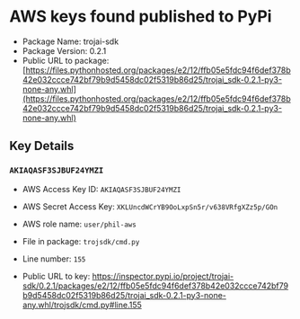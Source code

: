 # AWS keys found published to PyPi

* Package Name: trojai-sdk
* Package Version: 0.2.1
* Public URL to package: [https://files.pythonhosted.org/packages/e2/12/ffb05e5fdc94f6def378b42e032ccce742bf79b9d5458dc02f5319b86d25/trojai_sdk-0.2.1-py3-none-any.whl](https://files.pythonhosted.org/packages/e2/12/ffb05e5fdc94f6def378b42e032ccce742bf79b9d5458dc02f5319b86d25/trojai_sdk-0.2.1-py3-none-any.whl)

## Key Details

### `AKIAQASF3SJBUF24YMZI`

* AWS Access Key ID: `AKIAQASF3SJBUF24YMZI`
* AWS Secret Access Key: `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` 
* AWS role name: `user/phil-aws`
* File in package: `trojsdk/cmd.py`
* Line number: `155`

* Public URL to key: https://inspector.pypi.io/project/trojai-sdk/0.2.1/packages/e2/12/ffb05e5fdc94f6def378b42e032ccce742bf79b9d5458dc02f5319b86d25/trojai_sdk-0.2.1-py3-none-any.whl/trojsdk/cmd.py#line.155



